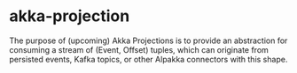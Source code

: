 # akka-projection
The purpose of (upcoming) Akka Projections is to provide an abstraction for consuming a stream of (Event, Offset) tuples, which can originate from persisted events, Kafka topics, or other Alpakka connectors with this shape.

